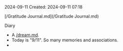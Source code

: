 2024-09-11
Created: 2024-09-11 07:18

[/Gratitude Journal.md](/Gratitude Journal.md)

Diary 
- A [/dream.md](/dream.md). 
- Today is "9/11". So many memories and associations.
-
